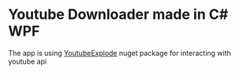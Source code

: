 # Youtube Downloader made in C# WPF
The app is using [YoutubeExplode](https://github.com/Tyrrrz/YoutubeExplode) nuget package for interacting with youtube api
